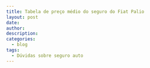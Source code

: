```yaml
---
title: Tabela de preço médio do seguro do Fiat Palio
layout: post
date:
author:
description:
categories:
  - blog
tags:
  - Dúvidas sobre seguro auto
---
```

